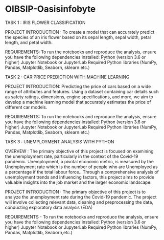 # OIBSIP-Oasisinfobyte
TASK 1 : IRIS FLOWER CLASSIFICATION

PROJECT INTRODUCTION : To create a model that can accurately predict the species of an iris flower based on its sepal length, sepal width, petal length, and petal width.

REQUIREMENTS: To run the notebooks and reproduce the analysis, ensure you have the following dependencies installed: Python (version 3.6 or higher) Jupyter Notebook or JupyterLab Required Python libraries (NumPy, Pandas, Matplotlib, Seaborn, sklearn etc.)

TASK 2 : CAR PRICE PREDICTION WITH MACHINE LEARNING

PROJECT INTRODUCTION: Predicting the price of cars based on a wide range of attributes and features. Using a dataset containing car details such as safety ratings, dimensions, engine specifications, and more, we aim to develop a machine learning model that accurately estimates the price of different car models.

REQUIREMENTS: To run the notebooks and reproduce the analysis, ensure you have the following dependencies installed: Python (version 3.6 or higher) Jupyter Notebook or JupyterLab Required Python libraries (NumPy, Pandas, Matplotlib, Seaborn, sklearn etc.)

TASK 3 : UNEMPLOYMENT ANALYSIS WITH PYTHON

OVERVEW : The primary objective of this project is focused on examining the unemployment rate, particularly in the context of the Covid-19 pandemic. Unemployment, a pivotal economic metric, is measured by the Unemployment rate which is the number of people who are Unemployed as a percentage if the total labour force.. Through a comprehensive analysis of unemployment trends and influencing factors, this project aims to provide valuable insights into the job market and the larger economic landscape.

PROJECT INTRODUCTION : The primary objective of this project is to analyze the unemployment rate during the Covid-19 pandemic. The project will involve collecting relevant data, cleaning and preprocessing the data, conducting exploratory data analysis (EDA)

REQUIREMENTS - To run the notebooks and reproduce the analysis, ensure you have the following dependencies installed: Python (version 3.6 or higher) Jupyter Notebook or JupyterLab Required Python libraries (NumPy, Pandas, Matplotlib, Seaborn,etc.)
